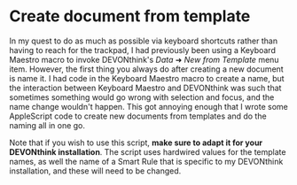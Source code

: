 Create document from template
=============================

In my quest to do as much as possible via keyboard shortcuts rather than having to reach for the trackpad, I had previously been using a Keyboard Maestro macro to invoke DEVONthink's _Data_ ➜ _New from Template_ menu item.  However, the first thing you always do after creating a new document is name it.  I had code in the Keyboard Maestro macro to create a name, but the interaction between Keyboard Maestro and DEVONthink was such that sometimes something would go wrong with selection and focus, and the name change wouldn't happen.  This got annoying enough that I wrote some AppleScript code to create new documents from templates and do the naming all in one go.

Note that if you wish to use this script, **make sure to adapt it for your DEVONthink installation**.  The script uses hardwired values for the template names, as well the name of a Smart Rule that is specific to my DEVONthink installation, and these will need to be changed.
